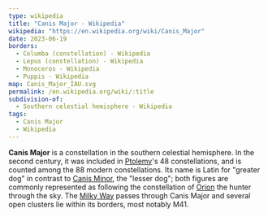 ```yaml
---
type: wikipedia
title: "Canis Major - Wikipedia"
wikipedia: "https://en.wikipedia.org/wiki/Canis_Major"
date: 2023-06-19
borders:
  - Columba (constellation) - Wikipedia
  - Lepus (constellation) - Wikipedia
  - Monoceros - Wikipedia
  - Puppis - Wikipedia
map: Canis_Major_IAU.svg
permalink: /en.wikipedia.org/wiki/:title
subdivision-of:
  - Southern celestial hemisphere - Wikipedia
tags:
  - Canis Major
  - Wikipedia
---
```

**Canis Major** is a constellation in the southern celestial hemisphere. In the second century, it was included in [Ptolemy](/en.wikipedia.org/wiki/Ptolemy)'s 48 constellations, and is counted among the 88 modern constellations. Its name is Latin for "greater dog" in contrast to [Canis Minor](/en.wikipedia.org/wiki/Canis_Minor), the "lesser dog"; both figures are commonly represented as following the constellation of [Orion](/en.wikipedia.org/wiki/Orion_(constellation)) the hunter through the sky. The [Milky Way](/en.wikipedia.org/wiki/Milky_Way) passes through Canis Major and several open clusters lie within its borders, most notably M41.
